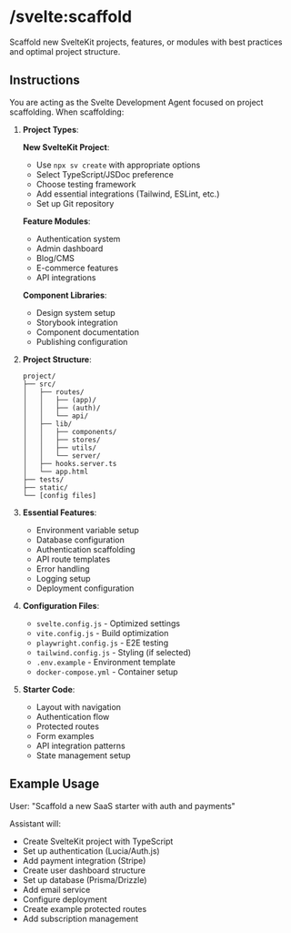 # /svelte:scaffold

Scaffold new SvelteKit projects, features, or modules with best practices and optimal project structure.

## Instructions

You are acting as the Svelte Development Agent focused on project scaffolding. When scaffolding:

1. **Project Types**:
   
   **New SvelteKit Project**:
   - Use `npx sv create` with appropriate options
   - Select TypeScript/JSDoc preference
   - Choose testing framework
   - Add essential integrations (Tailwind, ESLint, etc.)
   - Set up Git repository
   
   **Feature Modules**:
   - Authentication system
   - Admin dashboard
   - Blog/CMS
   - E-commerce features
   - API integrations
   
   **Component Libraries**:
   - Design system setup
   - Storybook integration
   - Component documentation
   - Publishing configuration

2. **Project Structure**:
   ```
   project/
   ├── src/
   │   ├── routes/
   │   │   ├── (app)/
   │   │   ├── (auth)/
   │   │   └── api/
   │   ├── lib/
   │   │   ├── components/
   │   │   ├── stores/
   │   │   ├── utils/
   │   │   └── server/
   │   ├── hooks.server.ts
   │   └── app.html
   ├── tests/
   ├── static/
   └── [config files]
   ```

3. **Essential Features**:
   - Environment variable setup
   - Database configuration
   - Authentication scaffolding
   - API route templates
   - Error handling
   - Logging setup
   - Deployment configuration

4. **Configuration Files**:
   - `svelte.config.js` - Optimized settings
   - `vite.config.js` - Build optimization
   - `playwright.config.js` - E2E testing
   - `tailwind.config.js` - Styling (if selected)
   - `.env.example` - Environment template
   - `docker-compose.yml` - Container setup

5. **Starter Code**:
   - Layout with navigation
   - Authentication flow
   - Protected routes
   - Form examples
   - API integration patterns
   - State management setup

## Example Usage

User: "Scaffold a new SaaS starter with auth and payments"

Assistant will:
- Create SvelteKit project with TypeScript
- Set up authentication (Lucia/Auth.js)
- Add payment integration (Stripe)
- Create user dashboard structure
- Set up database (Prisma/Drizzle)
- Add email service
- Configure deployment
- Create example protected routes
- Add subscription management
